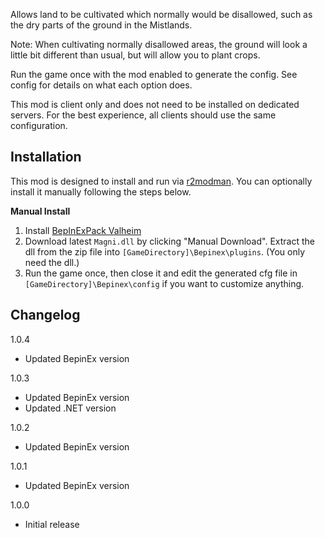 Allows land to be cultivated which normally would be disallowed, such as the dry parts of the ground in the Mistlands.

Note: When cultivating normally disallowed areas, the ground will look a little bit different than usual, but will allow you to plant crops.

Run the game once with the mod enabled to generate the config. See config for details on what each option does.

This mod is client only and does not need to be installed on dedicated servers. For the best experience, all clients should use the same configuration.

## Installation
This mod is designed to install and run via [r2modman](https://thunderstore.io/package/ebkr/r2modman/). You can optionally install it manually following the steps below.

**Manual Install**
1. Install [BepInExPack Valheim](https://valheim.thunderstore.io/package/denikson/BepInExPack_Valheim/)
2. Download latest ``Magni.dll`` by clicking "Manual Download". Extract the dll from the zip file into ``[GameDirectory]\Bepinex\plugins``. (You only need the dll.)
3. Run the game once, then close it and edit the generated cfg file in ``[GameDirectory]\Bepinex\config`` if you want to customize anything.

## Changelog

1.0.4

* Updated BepinEx version

1.0.3

* Updated BepinEx version
* Updated .NET version

1.0.2

* Updated BepinEx version

1.0.1

* Updated BepinEx version

1.0.0

* Initial release
